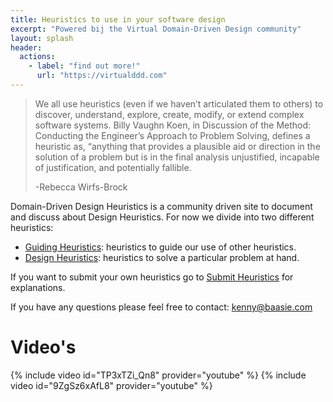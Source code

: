 ```yaml
---
title: Heuristics to use in your software design
excerpt: "Powered bij the Virtual Domain-Driven Design community"
layout: splash
header:
  actions:
    - label: "find out more!"
      url: "https://virtualddd.com"
---
```


> We all use heuristics (even if we haven’t articulated them to others) to discover, understand, explore, create, modify, or extend complex software systems. Billy Vaughn Koen, in Discussion of the Method: Conducting the Engineer’s Approach to Problem Solving, defines a heuristic as, “anything that provides a plausible aid or direction in the solution of a problem but is in the final analysis unjustified, incapable of justification, and potentially fallible.
>
> -Rebecca Wirfs-Brock

Domain-Driven Design Heuristics is a community driven site to document and discuss about Design Heuristics. For now we divide into two different heuristics:

* [Guiding Heuristics](/guiding-heuristics): heuristics to guide our use of other heuristics.
* [Design Heuristics](/design-heuristics): heuristics to solve a particular problem at hand.

If you want to submit your own heuristics go to [Submit Heuristics](/submit-heuristics) for explanations.

If you have any questions please feel free to contact: kenny@baasie.com

# Video's
{% include video id="TP3xTZi_Qn8" provider="youtube" %}
{% include video id="9ZgSz6xAfL8" provider="youtube" %}

